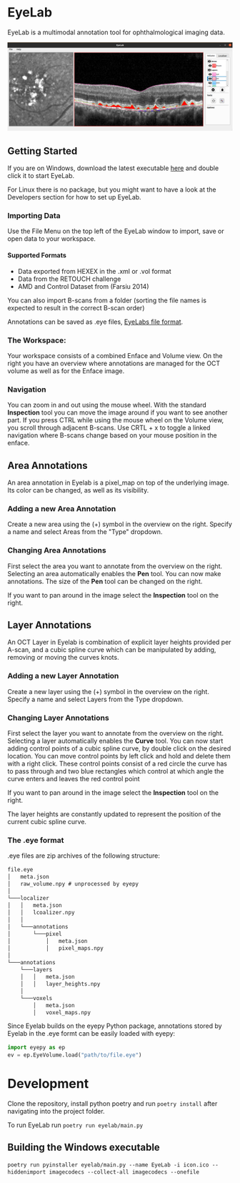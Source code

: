 # EyeLab

EyeLab is a multimodal annotation tool for ophthalmological imaging data.

![EyeLab](docs/EyeLab.png)

## Getting Started
If you are on Windows, download the latest executable [here](https://uni-bonn.sciebo.de/s/SmAFFO72kLiRmK3) and double click it to start EyeLab.

For Linux there is no package, but you might want to have a look at the Developers section for how to set up EyeLab.

### Importing Data

Use the File Menu on the top left of the EyeLab window to import, save or open data to your workspace.


#### Supported Formats

+ Data exported from HEXEX in the .xml or .vol format
+ Data from the RETOUCH challenge
+ AMD and Control Dataset from  (Farsiu 2014)

You can also import B-scans from a folder (sorting the file names is expected to result in the correct B-scan order)

Annotations can be saved as .eye files, [EyeLabs file format](###-the-.eye-format).


### The Workspace:

Your workspace consists of a combined Enface and Volume view. On the right you have an overview
where annotations are managed for the OCT volume as well as for the Enface image.

### Navigation

You can zoom in and out using the mouse wheel. With the standard **Inspection** tool you can
move the image around if you want to see another part. If you press CTRL while using the mouse
wheel on the Volume view, you scroll through adjacent B-scans. Use CRTL + x to toggle a
linked navigation where B-scans change based on your mouse position in the enface.

## Area Annotations

An area annotation in Eyelab is a pixel_map on top of the underlying image. Its color can
be changed, as well as its visibility.

### Adding a new Area Annotation

Create a new area using the (+) symbol in the overview on the right. Specify a name
and select Areas from the "Type" dropdown.

### Changing Area Annotations

First select the area you want to annotate from the overview on the right. Selecting an
area automatically enables the **Pen** tool. You can now make annotations. The size of the
**Pen** tool can be changed on the right.

If you want to pan around in the image select the **Inspection** tool on the right.

## Layer Annotations

An OCT Layer in Eyelab is combination of explicit layer heights provided per A-scan,
and a cubic spline curve which can be manipulated by adding, removing or moving the
curves knots.

### Adding a new Layer Annotation

Create a new layer using the (+) symbol in the overview on the right. Specify a name
and select Layers from the Type dropdown.

### Changing Layer Annotations

First select the layer you want to annotate from the overview on the right. Selecting a
layer automatically enables the **Curve** tool. You can now start adding control points
of a cubic spline curve, by double click on the desired location. You can move control
points by left click and hold and delete them with a right click.
These control points consist of a red circle the curve has to pass through and two
blue rectangles which control at which angle the curve enters and leaves the red control
point

If you want to pan around in the image select the **Inspection** tool on the right.

The layer heights are constantly updated to represent the position of the current cubic
spline curve.


### The .eye format
.eye files are zip archives of the following structure:
```
file.eye
│   meta.json
│   raw_volume.npy # unprocessed by eyepy
│
└───localizer
│   │   meta.json
│   │   lcoalizer.npy
│   │
│   └───annotations
│       └───pixel
│           │   meta.json
│           │   pixel_maps.npy
│
└───annotations
    └───layers
    │   │   meta.json
    │   │   layer_heights.npy
    │
    └───voxels
        │   meta.json
        │   voxel_maps.npy
```

Since Eyelab builds on the eyepy Python package, annotations stored by Eyelab in the .eye formt can be easily loaded with eyepy:


```python
import eyepy as ep
ev = ep.EyeVolume.load("path/to/file.eye")
```

# Development

Clone the repository, install python poetry and run `poetry install` after navigating into the project folder.

To run EyeLab run `poetry run eyelab/main.py`
## Building the Windows executable

```shell
poetry run pyinstaller eyelab/main.py --name EyeLab -i icon.ico --hiddenimport imagecodecs --collect-all imagecodecs --onefile
```
